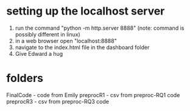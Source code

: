 # setting up the localhost server

1. run the command "python -m http.server 8888" (note: command is possibly different in linux)
2. in a web browser open "localhost:8888"
3. navigate to the index.html file in the dashboard folder
4. Give Edward a hug

# folders

FinalCode - code from Emily
preprocR1 - csv from preproc-RQ1 code
preprocR3 - csv from preproc-RQ3 code
